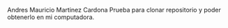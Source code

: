 Andres Mauricio Martinez Cardona
Prueba para clonar repositorio y poder obtenerlo en mi computadora.

